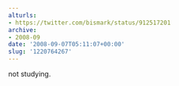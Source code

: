 ```yaml
---
alturls:
- https://twitter.com/bismark/status/912517201
archive:
- 2008-09
date: '2008-09-07T05:11:07+00:00'
slug: '1220764267'
---
```


not studying.

